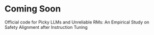 # Coming Soon
Official code for Picky LLMs and Unreliable RMs: An Empirical Study on Safety Alignment after Instruction Tuning
